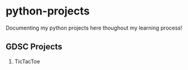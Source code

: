 # python-projects
Documenting my python projects here thoughout my learning process!
## GDSC Projects
1. TicTacToe
